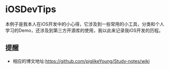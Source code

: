 iOSDevTips
===========================

本例子是我本人在iOS开发中的小心得，它涉及到一些常用的小工具，分类和个人学习的Demo，还涉及到第三方开源库的使用，我以此来记录我iOS开发的历程。

## 提醒
* 相应的博文地址:https://github.com/piglikeYoung/Study-notes/wiki



